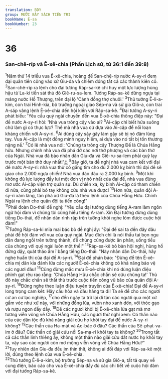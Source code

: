 ```yaml
---
translation: BDY
group: MƯỜI BẢY SÁCH TIÊN TRI
bookName: Ê-sa 
bookNumber: 23
---
```


<div class="title"><h1>36</h1><h3>San-chê-ríp và Ê-xê-chia (Phần Lịch sử, từ 36:1 đến 39:8)</h3></div>
<span class="verse es_36_1"><sup>1</sup>Năm thứ 14 triều vua Ê-xê-chia, hoàng đế San-chê-ríp nước A-sy-ri đem đại quân tiến công vào xứ Giu-đa và chiếm đóng tất cả các thành kiên cố. </span>
<span class="verse es_36_2"><sup>2</sup>San-chê-ríp ra lệnh cho đại tướng Ráp-sa-kê chỉ huy một lực lượng hùng hậu từ La-ki tiến sát thủ đô Giê-ru-sa-lem. Tướng Ráp-sa-kê dừng ngựa tại máng nước Hồ Thượng, trên đại lộ &#39;Cánh đồng thợ chuôi.&#39; </span>
<span class="verse es_36_3"><sup>3</sup>Thủ tướng Ê-li-a-kim, con trai Hinh-kia, bộ trưởng ngoại giao Sép-na và sử gia Giô-a, con trai A-sáp vâng lệnh Ê-xê-chia đến hội kiến với Ráp-sa-kê. </span>
<span class="verse es_36_4"><sup>4</sup>Đại tướng A-sy-ri phát biểu: &#39;Yêu cầu quý ngài chuyển đến vua Ê-xê-chia thông điệp này: &#34;Đại đế nước A-sy-ri hỏi: &#39;Nhà vua trông cậy vào ai? </span>
<span class="verse es_36_5"><sup>5</sup>Ai-cập chỉ biết hứa suông chứ làm gì có thực lực? Thế mà nhà vua cứ dựa vào Ai-cập để nổi loạn kháng chiến với A-sy-ri. </span>
<span class="verse es_36_6"><sup>6</sup>Ai dùng cây sậy gãy làm gậy sẽ bị nó đâm lủng tay. Vua Ai-cập là một đồng minh nguy hiểm, ai dựa vào nó tất bị tổn thương nặng nề.&#39; </span>
<span class="verse es_36_7"><sup>7</sup>Có lẽ nhà vua nói: &#39;Chúng ta trông cậy Thượng Đế là Chúa Hằng hữu. Nhưng chính nhà vua đã phá dỡ các nơi thờ phượng và các bàn thờ của Ngài. Nhà vua đã bảo nhân dân Giu-đa và Giê-ru-sa-lem phải quỳ lạy trước một bàn thờ duy nhất!&#39;<a href="#" data-toggle="tooltip" data-placement="bottom" title="Nt trước bàn thờ này">⚓</a>  </span>
<span class="verse es_36_8"><sup>8</sup>Bây giờ, ta đề nghị nhà vua cam kết với đại đế nước A-sy-ri: nhà vua thử cố gắng tìm cho đủ 2.000 kỵ binh thì đại đế sẽ giao cho 2.000 ngựa chiến! Nhà vua đào đâu ra 2.000 kỵ binh. </span>
<span class="verse es_36_9"><sup>9</sup>Một khi không đủ lực lượng đẩy lui một đơn vị nhỏ nhất của đại đế, nhà vua đừng mơ ước Ai-cập viện trợ quân sự. Dù chiến xa, kỵ binh Ai-cập có tham chiến đi nữa, cũng phải bó tay không cứu nhà vua được! </span>
<span class="verse es_36_10"><sup>10</sup>Hơn nữa, quân đội A-sy-ri xâm lăng, tàn phá xứ Giu-đa là theo lệnh của Chúa Hằng Hữu. Chính Ngài ra lệnh cho quân đội ta tiến công!&#34;<br/></span>
<span class="verse es_36_11"><sup>11</sup>Phái đoàn Do-thái đề nghị: &#34;Yêu cầu đại tướng dùng tiếng A-ram làm ngôn ngữ hội đàm vì chúng tôi cũng hiểu tiếng A-ram. Xin Đại tướng đừng dùng tiếng Do-thái, để nhân dân rình rập trên tường khỏi nghe lỏm được cuộc hội đàm!&#34;<br/></span>
<span class="verse es_36_12"><sup>12</sup>Tướng Ráp-sa-ki mỉa mai bác bỏ đề nghị ấy: &#34;Đại đế sai ta đến đây đâu phải để hội đàm với vua của quý ngài. Mục đích chỉ là nói thấu tai bọn ngu dân đang ngồi trên tường thành, để chúng cũng được ăn phân, uống tiểu của chúng với quý ngài luôn một thể!&#34; </span>
<span class="verse es_36_13"><sup>13</sup>Ráp-sa-kê bỏ bàn hội nghị, hùng hổ đứng dậy, quát tháo ầm ĩ bằng tiếng Do-thái: &#34;Này nhân dân Do-thái, hãy nghe huấn thị của đại đế A-sy-ri. </span>
<span class="verse es_36_14"><sup>14</sup>Đại đế phán bảo: &#34;Đừng để tên Ê-xê-chia mị dân kia đánh lừa các ngươi! Ê-xê-chia không có khả năng bảo vệ các ngươi đâu! </span>
<span class="verse es_36_15"><sup>15</sup>Cũng đừng mắc mưu Ê-xê-chia khi nó dùng luận điệu phỉnh gạt rêu rao rằng: &#39;Chúa Hằng Hữu chắc chắn sẽ cứu chúng ta!&#39; Thủ đô này chắc chắn sẽ thất thủ trước cuộc tiến công vũ bão của quân đội A-sy-ri. </span>
<span class="verse es_36_16"><sup>16</sup>Đừng nghe theo luận điệu tuyên truyền của Ê-xê-chia! Đại đế A-sy-ri long trọng cam kết: Hãy cầu hòa và đầu hàng ta đi! Ta sẽ để cho các ngươi cứ an cư lạc nghiệp, </span>
<span class="verse es_36_17"><sup>17</sup>cho đến ngày ta trở lại di tản các ngươi qua một xứ gấm vóc như xứ này, với những đồng lúa, vườn nho xanh dờn, với thóc gạo và rượu ngon đầy dẫy. </span>
<span class="verse es_36_18"><sup>18</sup>Để các ngươi khỏi bị Ê-xê-chia lừa gạt mà mơ tương viễn vông về Chúa Hằng Hữu, các ngươi thử nghĩ xem: Có thần nào của các dân tộc đủ khả năng giải cứu họ khỏi tay đại đế nước A-sy-ri không? </span>
<span class="verse es_36_19"><sup>19</sup>Các thần của Ha-mát và Ạc-bác ở đâu? Các thần của Sê-phạt-va-im ở đâu? Các thần có giải cứu nổi Sa-ma-ri khỏi tay ta không? </span>
<span class="verse es_36_20"><sup>20</sup>Trong tất cả các thần linh thiêng ấy, không một thần nào giải cứu đất nước họ khỏi tay ta, vậy sao các ngươi còn mơ mộng viễn vông về Chúa Hằng Hữu?&#34;<br/></span>
<span class="verse es_36_21"><sup>21</sup>Tuy nhiên dân Giu-đa đều im thin thít, không ai đối đáp với Ráp-sa-kê một lời, đúng theo lệnh của vua Ê-xê-chia.<br/></span>
<span class="verse es_36_22"><sup>22</sup>Thủ tướng Ê-li-a-kim, bộ trưởng Sép-na và sử gia Giô-a, tất tả quay về cung điện, báo cáo cho vua Ê-xê-chia đầy đủ các chi tiết về cuộc hội đàm với đại tướng Ráp-sa-kê.</span>
